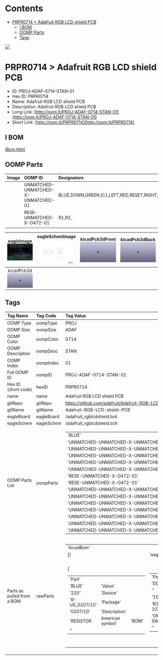 



Contents
========

* [PRPR0714 > Adafruit RGB LCD shield PCB](#prpr0714--adafruit-rgb-lcd-shield-pcb)
	* [I BOM](#i-bom)
	* [OOMP Parts](#oomp-parts)
	* [Tags](#tags)
  
![][im]
# PRPR0714 > Adafruit RGB LCD shield PCB

- ID: PROJ-ADAF-0714-STAN-01
- Hex ID: PRPR0714
- Name: Adafruit RGB LCD shield PCB
- Description: Adafruit RGB LCD shield PCB
- Long Link: [http://oom.lt/PROJ-ADAF-0714-STAN-01](http://oom.lt/PROJ-ADAF-0714-STAN-01)
- Short Link: [http://oom.lt/PRPR0714](http://oom.lt/PRPR0714)

## I BOM
  
[iBom.html](https://htmlpreview.github.io/?https://github.com/oomlout/oomlout_OOMP_projects/blob/main/PROJ/ADAF/0714/STAN/01ibom.html)
## OOMP Parts
  

|Image|OOMP ID|Designators|
| :--- | :--- | :--- |
|![]()|UNMATCHED-UNMATCHED-X-UNMATCHED-01|BLUE,DOWN,GREEN,IC1,LEFT,RED,RESET,RIGHT,SELECT,TM1,U1,UP,|
|![]()|RESE-UNMATCHED-X-O472-01|R1,R2,|
||||
  

|eagleImage<br>[![](https://raw.githubusercontent.com/oomlout/oomlout_OOMP_projects_V2/main/PROJ/ADAF/0714/STAN/01/eagleImage_140.png)](https://github.com/oomlout/oomlout_OOMP_projects_V2/tree/main/PROJ/ADAF/0714/STAN/01/eagleImage.png)|eagleSchemImage<br>[![](https://raw.githubusercontent.com/oomlout/oomlout_OOMP_projects_V2/main/PROJ/ADAF/0714/STAN/01/eagleSchemImage_140.png)](https://github.com/oomlout/oomlout_OOMP_projects_V2/tree/main/PROJ/ADAF/0714/STAN/01/eagleSchemImage.png)|kicadPcb3dFront<br>[![](https://raw.githubusercontent.com/oomlout/oomlout_OOMP_projects_V2/main/PROJ/ADAF/0714/STAN/01/kicadPcb3dFront_140.png)](https://github.com/oomlout/oomlout_OOMP_projects_V2/tree/main/PROJ/ADAF/0714/STAN/01/kicadPcb3dFront.png)|kicadPcb3dBack<br>[![](https://raw.githubusercontent.com/oomlout/oomlout_OOMP_projects_V2/main/PROJ/ADAF/0714/STAN/01/kicadPcb3dBack_140.png)](https://github.com/oomlout/oomlout_OOMP_projects_V2/tree/main/PROJ/ADAF/0714/STAN/01/kicadPcb3dBack.png)|
| :---: | :---: | :---: | :---: |
|kicadPcb3d<br>[![](https://raw.githubusercontent.com/oomlout/oomlout_OOMP_projects_V2/main/PROJ/ADAF/0714/STAN/01/kicadPcb3d_140.png)](https://github.com/oomlout/oomlout_OOMP_projects_V2/tree/main/PROJ/ADAF/0714/STAN/01/kicadPcb3d.png)||||

## Tags
  

|Tag Name|Tag Code|Tag Value|
| :--- | :--- | :--- |
|OOMP Type|oompType|PROJ|
|OOMP Size|oompSize|ADAF|
|OOMP Color|oompColor|0714|
|OOMP Description|oompDesc|STAN|
|OOMP Index|oompIndex|01|
|Full OOMP ID|oompID|PROJ-ADAF-0714-STAN-01|
|Hex ID (short code)|hexID|PRPR0714|
|name|name|Adafruit RGB LCD shield PCB|
|gitRepo|gitRepo|https://github.com/adafruit/Adafruit-RGB-LCD-shield-PCB|
|gitName|gitName|Adafruit-RGB-LCD-shield-PCB|
|eagleBoard|eagleBoard|/adafruit_rgblcdshield.brd|
|eagleSchem|eagleSchem|/adafruit_rgblcdshield.sch|
|OOMP Parts List|oompParts|<table><tr><td>'BLUE'</td></tr><tr><td> 'UNMATCHED-UNMATCHED-X-UNMATCHED-01'</td><td> 'DOWN'</td></tr><tr><td> 'UNMATCHED-UNMATCHED-X-UNMATCHED-01'</td><td> 'GREEN'</td></tr><tr><td> 'UNMATCHED-UNMATCHED-X-UNMATCHED-01'</td><td> 'IC1'</td></tr><tr><td> 'UNMATCHED-UNMATCHED-X-UNMATCHED-01'</td><td> 'LEFT'</td></tr><tr><td> 'UNMATCHED-UNMATCHED-X-UNMATCHED-01'</td><td> 'R1'</td></tr><tr><td> 'RESE-UNMATCHED-X-O472-01'</td><td> 'R2'</td></tr><tr><td> 'RESE-UNMATCHED-X-O472-01'</td><td> 'RED'</td></tr><tr><td> 'UNMATCHED-UNMATCHED-X-UNMATCHED-01'</td><td> 'RESET'</td></tr><tr><td> 'UNMATCHED-UNMATCHED-X-UNMATCHED-01'</td><td> 'RIGHT'</td></tr><tr><td> 'UNMATCHED-UNMATCHED-X-UNMATCHED-01'</td><td> 'SELECT'</td></tr><tr><td> 'UNMATCHED-UNMATCHED-X-UNMATCHED-01'</td><td> 'TM1'</td></tr><tr><td> 'UNMATCHED-UNMATCHED-X-UNMATCHED-01'</td><td> 'U1'</td></tr><tr><td> 'UNMATCHED-UNMATCHED-X-UNMATCHED-01'</td><td> 'UP'</td></tr><tr><td> 'UNMATCHED-UNMATCHED-X-UNMATCHED-01'</td></tr></table>|
|Parts as pulled from a BOM|rawParts|<table><tr><td>'kicadBom'</td></tr><tr><td> []</td><td> 'eagleBom'</td></tr><tr><td> [<table><tr><td>'Part'</td></tr><tr><td> 'BLUE'</td><td> 'Value'</td></tr><tr><td> '220'</td><td> 'Device'</td></tr><tr><td> 'R-US_0207/10'</td><td> 'Package'</td></tr><tr><td> '0207/10'</td><td> 'Description'</td></tr><tr><td> 'RESISTOR</td><td> American symbol'</td><td> 'BOM'</td></tr><tr><td> ''</td></tr></table></td><td> <table><tr><td>'Part'</td></tr><tr><td> 'DOWN'</td><td> 'Value'</td></tr><tr><td> ''</td><td> 'Device'</td></tr><tr><td> '10-XX'</td><td> 'Package'</td></tr><tr><td> 'B3F-10XX'</td><td> 'Description'</td></tr><tr><td> 'OMRON SWITCH'</td><td> 'BOM'</td></tr><tr><td> ''</td></tr></table></td><td> <table><tr><td>'Part'</td></tr><tr><td> 'GREEN'</td><td> 'Value'</td></tr><tr><td> '330'</td><td> 'Device'</td></tr><tr><td> 'R-US_0207/10'</td><td> 'Package'</td></tr><tr><td> '0207/10'</td><td> 'Description'</td></tr><tr><td> 'RESISTOR</td><td> American symbol'</td><td> 'BOM'</td></tr><tr><td> ''</td></tr></table></td><td> <table><tr><td>'Part'</td></tr><tr><td> 'IC1'</td><td> 'Value'</td></tr><tr><td> 'MCP23017SP2'</td><td> 'Device'</td></tr><tr><td> 'MCP23017SP2'</td><td> 'Package'</td></tr><tr><td> 'DIL28-3-ROUND'</td><td> 'Description'</td></tr><tr><td> 'http</td></tr><tr><td>//ww1.microchip.com/downloads/en/DeviceDoc/21952a.pdf'</td><td> 'BOM'</td></tr><tr><td> ''</td></tr></table></td><td> <table><tr><td>'Part'</td></tr><tr><td> 'LEFT'</td><td> 'Value'</td></tr><tr><td> ''</td><td> 'Device'</td></tr><tr><td> '10-XX'</td><td> 'Package'</td></tr><tr><td> 'B3F-10XX'</td><td> 'Description'</td></tr><tr><td> 'OMRON SWITCH'</td><td> 'BOM'</td></tr><tr><td> ''</td></tr></table></td><td> <table><tr><td>'Part'</td></tr><tr><td> 'R1'</td><td> 'Value'</td></tr><tr><td> '4.7K'</td><td> 'Device'</td></tr><tr><td> 'R-US_0207/10'</td><td> 'Package'</td></tr><tr><td> '0207/10'</td><td> 'Description'</td></tr><tr><td> 'RESISTOR</td><td> American symbol'</td><td> 'BOM'</td></tr><tr><td> ''</td></tr></table></td><td> <table><tr><td>'Part'</td></tr><tr><td> 'R2'</td><td> 'Value'</td></tr><tr><td> '4.7K'</td><td> 'Device'</td></tr><tr><td> 'R-US_0207/10'</td><td> 'Package'</td></tr><tr><td> '0207/10'</td><td> 'Description'</td></tr><tr><td> 'RESISTOR</td><td> American symbol'</td><td> 'BOM'</td></tr><tr><td> ''</td></tr></table></td><td> <table><tr><td>'Part'</td></tr><tr><td> 'RED'</td><td> 'Value'</td></tr><tr><td> '220'</td><td> 'Device'</td></tr><tr><td> 'R-US_0207/10'</td><td> 'Package'</td></tr><tr><td> '0207/10'</td><td> 'Description'</td></tr><tr><td> 'RESISTOR</td><td> American symbol'</td><td> 'BOM'</td></tr><tr><td> ''</td></tr></table></td><td> <table><tr><td>'Part'</td></tr><tr><td> 'RESET'</td><td> 'Value'</td></tr><tr><td> ''</td><td> 'Device'</td></tr><tr><td> '10-XX'</td><td> 'Package'</td></tr><tr><td> 'B3F-10XX'</td><td> 'Description'</td></tr><tr><td> 'OMRON SWITCH'</td><td> 'BOM'</td></tr><tr><td> ''</td></tr></table></td><td> <table><tr><td>'Part'</td></tr><tr><td> 'RIGHT'</td><td> 'Value'</td></tr><tr><td> ''</td><td> 'Device'</td></tr><tr><td> '10-XX'</td><td> 'Package'</td></tr><tr><td> 'B3F-10XX'</td><td> 'Description'</td></tr><tr><td> 'OMRON SWITCH'</td><td> 'BOM'</td></tr><tr><td> ''</td></tr></table></td><td> <table><tr><td>'Part'</td></tr><tr><td> 'SELECT'</td><td> 'Value'</td></tr><tr><td> ''</td><td> 'Device'</td></tr><tr><td> '10-XX'</td><td> 'Package'</td></tr><tr><td> 'B3F-10XX'</td><td> 'Description'</td></tr><tr><td> 'OMRON SWITCH'</td><td> 'BOM'</td></tr><tr><td> ''</td></tr></table></td><td> <table><tr><td>'Part'</td></tr><tr><td> 'TM1'</td><td> 'Value'</td></tr><tr><td> '10K'</td><td> 'Device'</td></tr><tr><td> 'TRIM'</td><td> 'Package'</td></tr><tr><td> '6MM'</td><td> 'Description'</td></tr><tr><td> ''</td><td> 'BOM'</td></tr><tr><td> ''</td></tr></table></td><td> <table><tr><td>'Part'</td></tr><tr><td> 'U$1'</td><td> 'Value'</td></tr><tr><td> 'HD44780LCD_RGBLONGPINS'</td><td> 'Device'</td></tr><tr><td> 'HD44780LCD_RGBLONGPINS'</td><td> 'Package'</td></tr><tr><td> 'LCD1602-RGB'</td><td> 'Description'</td></tr><tr><td> ''</td><td> 'BOM'</td></tr><tr><td> ''</td></tr></table></td><td> <table><tr><td>'Part'</td></tr><tr><td> 'U1'</td><td> 'Value'</td></tr><tr><td> 'ARDUINOR3-NOIOREF-NOTEXT'</td><td> 'Device'</td></tr><tr><td> 'ARDUINOR3-NOIOREF-NOTEXT'</td><td> 'Package'</td></tr><tr><td> 'ARDUINOR3-NOTEXT-NOIOREF'</td><td> 'Description'</td></tr><tr><td> ''</td><td> 'BOM'</td></tr><tr><td> ''</td></tr></table></td><td> <table><tr><td>'Part'</td></tr><tr><td> 'UP'</td><td> 'Value'</td></tr><tr><td> ''</td><td> 'Device'</td></tr><tr><td> '10-XX'</td><td> 'Package'</td></tr><tr><td> 'B3F-10XX'</td><td> 'Description'</td></tr><tr><td> 'OMRON SWITCH'</td><td> 'BOM'</td></tr><tr><td> ''</td></tr></table>]</td></tr></table>|
||||



[im]: kicadPcb3d_450.png
